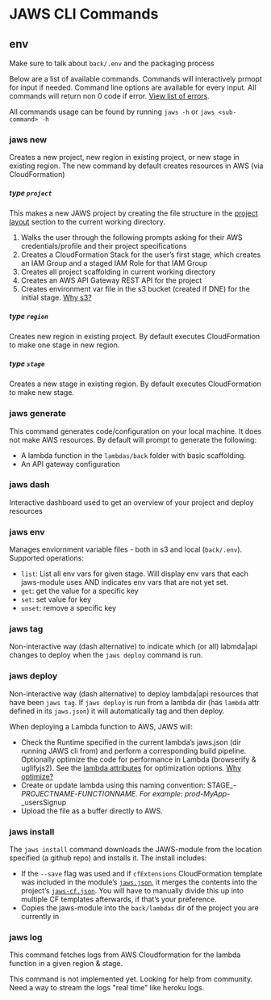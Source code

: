 # JAWS CLI Commands

## env

Make sure to talk about `back/.env` and the packaging process

Below are a list of available commands.  Commands will interactively prmopt for input if needed. Command line options are available for every input.  All commands will return non 0 code if error. [View list of errors](../lib/jaws-error/index.js#L24).

All commands usage can be found by running `jaws -h` or `jaws <sub-command> -h`

### jaws new

Creates a new project, new region in existing project, or new stage in existing region.  The new command by default creates resources in AWS (via CloudFormation)

##### type `project`

This makes a new JAWS project by creating the file structure in the [project layout](./README.md#project-layout) section to the current working directory.

1.  Walks the user through the following prompts asking for their AWS credentials/profile and their project specifications
1.  Creates a CloudFormation Stack for the user’s first stage, which creates an IAM Group and a staged IAM Role for that IAM Group
1.  Creates all project scaffolding in current working directory
1.  Creates an AWS API Gateway REST API for the project
1.  Creates environment var file in the s3 bucket (created if DNE) for the initial stage. [Why s3?](https://github.com/jaws-framework/JAWS/wiki/FAQ#why-do-you-use-an-s3-bucket-to-store-env-vars)

##### type `region`

Creates new region in existing project.  By default executes CloudFormation to make one stage in new region.

##### type `stage`

Creates a new stage in existing region.  By default executes CloudFormation to make new stage.

### jaws generate

This command generates code/configuration on your local machine. It does not make AWS resources.  By default will prompt to generate the following:

* A lambda function in the `lambdas/back` folder with basic scaffolding.
* An API gateway configuration 

### jaws dash

Interactive dashboard used to get an overview of your project and deploy resources

### jaws env

Manages enviornment variable files - both in s3 and local (`back/.env`).  Supported operations:

* `list`: List all env vars for given stage. Will display env vars that each jaws-module uses AND indicates env vars that are not yet set.
* `get`: get the value for a specific key
* `set`: set value for key
* `unset`: remove a specific key

### jaws tag

Non-interactive way (dash alternative) to indicate which (or all) labmda|api changes to deploy when the `jaws deploy` command is run.

### jaws deploy

Non-interactive way (dash alternative) to deploy lambda|api resources that have been `jaws tag`.  If `jaws deploy` is run from a lambda dir (has `lambda` attr defined in its `jaws.json`) it will automatically tag and then deploy.

When deploying a Lambda function to AWS, JAWS will:

*  Check the Runtime specified in the current lambda’s jaws.json (dir running JAWS cli from) and perform a corresponding build pipeline.  Optionally optimize the code for performance in Lambda (browserify & uglifyjs2).  See the [lambda attributes](./jaws-json.md#lambda-attributes) for optimization options. [Why optimize?](https://github.com/jaws-framework/JAWS/wiki/FAQ#why-optimize-code-before-deployment)
*  Create or update lambda using this naming convention: STAGE_-_PROJECTNAME_-_FUNCTIONNAME.  For example: prod_-_MyApp_-_usersSignup
* Upload the file as a buffer directly to AWS.

### jaws install

The `jaws install` command downloads the JAWS-module from the location specified (a github repo) and installs it.  The install includes:

*  If the `--save` flag was used and if `cfExtensions` CloudFormation template was included in the module’s [`jaws.json`](./jaws-json.md), it merges the contents into the project’s [`jaws-cf.json`](./jaws-cf-json.md).  You will have to manually divide this up into multiple CF templates afterwards, if that’s your preference.
*  Copies the jaws-module into the `back/lambdas` dir of the project you are currently in

### jaws log

This command fetches logs from AWS Cloudformation for the lambda function in a given region & stage.

This command is not implemented yet. Looking for help from community. Need a way to stream the logs "real time" like heroku logs.



